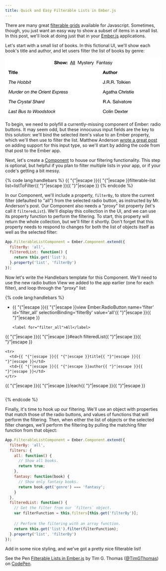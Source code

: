 ```yaml
---
title: Quick and Easy Filterable Lists in Ember.js
---
```


There are many great [filterable grids](http://demos.telerik.com/kendo-ui/grid/index) available for Javascript. Sometimes, though, you just want an easy way to show a subset of items in a small list. In this post, we'll look at doing just that in your [Ember.js](http://emberjs.com/) applications.

Let's start with a small list of books. In this fictional UI, we'll show each book's title and author, and let users filter the list of books by genre:

![A wireframe of what we're trying to do](./wireframe.png)

To begin, we need to polyfill a currently-missing component of Ember: radio buttons. It may seem odd, but these innocuous input fields are the key to this solution: we'll bind the selected item's value to an Ember property, which we'll then use to filter the list. Matthew Anderson [wrote a great post][0] on adding support for this input type, so we'll start by adding the code from that post to the Ember app.

Next, let's create a [Component](http://emberjs.com/guides/components/) to house our filtering functionality. This step is optional, but helpful if you plan to filter multiple lists in your app, or if your code's getting a bit messy.

{% code lang:handlebars %}
{{ "{"|escape }}{{ "{"|escape }}filterable-list list=listToFilter{{ "}"|escape }}{{ "}"|escape }}
{% endcode %}

In our Component, we'll include a property, `filterBy`, to store the current filter (defaulted to "all") from the selected radio button, as instructed by Mr. Anderson's post. Our Component also needs a "proxy" list property (let's call it `filteredList`). We'll display this collection in the UI, and we can use its property function to perform the filtering. To start, this property will return the whole collection, but we'll filter it shortly. Don't forget that this property needs to respond to changes for both the list of objects itself as well as the selected filter:

``` js
App.FilterableListComponent = Ember.Component.extend({
  filterBy: 'all',
  filteredList: function() {
    return this.get('list');
  }.property('list', 'filterBy')
});
```

Now let's write the Handlebars template for this Component. We'll need to use the new radio button View we added to the app earlier (one for each filter), and loop through the "proxy" list:

{% code lang:handlebars %}
<ul>
  <li>
    {{ "{"|escape }}{{ "{"|escape }}view Ember.RadioButton name='filter' id='filter_all'
      selectionBinding='filterBy' value='all'{{ "}"|escape }}{{ "}"|escape }}

    <label for="filter_all">All</label>
  </li>
  <!-- other options omitted for brevity -->
</ul>
<table>
  <tr><!-- column headers --></tr>
  {{ "{"|escape }}{{ "{"|escape }}#each filteredList{{ "}"|escape }}{{ "}"|escape }}

    <tr>
      <td>{{ "{"|escape }}{{ "{"|escape }}title{{ "}"|escape }}{{ "}"|escape }}</td>
      <td>{{ "{"|escape }}{{ "{"|escape }}author{{ "}"|escape }}{{ "}"|escape }}</td>
    </tr>
  {{ "{"|escape }}{{ "{"|escape }}/each{{ "}"|escape }}{{ "}"|escape }}

</table>
{% endcode %}

Finally, it's time to hook up our filtering. We'll use an object with properties that match those of the radio buttons, and values of functions that will perform the filtering. Then, when either the list of objects or the selected filter changes, we'll perform the filtering by pulling the matching filter function from that object:

``` js
App.FilterableListComponent = Ember.Component.extend({
  filterBy: 'all',
  filters: {
    all: function() {
      // Show all books.
      return true;
    },
    fantasy: function(book) {
      // Show only fantasy books.
      return book.get('genre') === 'fantasy';
    }
  },
  filteredList: function() {
    // Get the filter from our `filters` object.
    var filterFunction = this.filters[this.get('filterBy')];

    // Perform the filtering with an array function.
    return this.get('list').filter(filterFunction);
  }.property('list', 'filterBy')
});
```

Add in some nice styling, and we've got a pretty nice filterable list!

<p data-height="268" data-theme-id="1840" data-slug-hash="cJwEp" data-default-tab="result" class='codepen'>See the Pen <a href='http://codepen.io/TimGThomas/pen/cJwEp/'>Filterable Lists in Ember.js</a> by Tim G. Thomas (<a href='http://codepen.io/TimGThomas'>@TimGThomas</a>) on <a href='http://codepen.io'>CodePen</a>.</p>
<script async src="//codepen.io/assets/embed/ei.js"></script>

[0]: http://thoughts.z-dev.org/2013/07/04/post/

